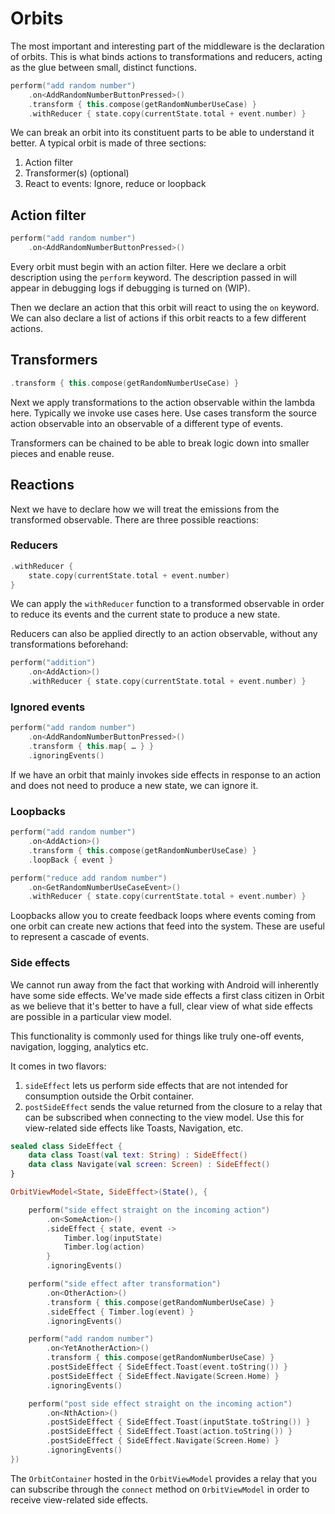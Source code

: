 # Orbits

The most important and interesting part of the middleware is the declaration of
orbits. This is what binds actions to transformations and reducers, acting as
the glue between small, distinct functions.

``` kotlin
perform("add random number")
    .on<AddRandomNumberButtonPressed>()
    .transform { this.compose(getRandomNumberUseCase) }
    .withReducer { state.copy(currentState.total + event.number) }
```

We can break an orbit into its constituent parts to be able to understand it
better. A typical orbit is made of three sections:

1. Action filter
1. Transformer(s) (optional)
1. React to events: Ignore, reduce or loopback

## Action filter

``` kotlin
perform("add random number")
    .on<AddRandomNumberButtonPressed>()
```

Every orbit must begin with an action filter. Here we declare a orbit
description using the `perform` keyword. The description passed in will appear
in debugging logs if debugging is turned on (WIP).

Then we declare an action that this orbit will react to using the `on` keyword.
We can also declare a list of actions if this orbit reacts to a few different
actions.

## Transformers

``` kotlin
.transform { this.compose(getRandomNumberUseCase) }
```

Next we apply transformations to the action observable within the lambda here.
Typically we invoke use cases here. Use cases transform the source action
observable into an observable of a different type of events.

Transformers can be chained to be able to break logic down into smaller pieces
and enable reuse.

## Reactions

Next we have to declare how we will treat the emissions from the transformed
observable. There are three possible reactions:

### Reducers

``` kotlin
.withReducer {
    state.copy(currentState.total + event.number)
}
```

We can apply the `withReducer` function to a transformed observable in order to
reduce its events and the current state to produce a new state.

Reducers can also be applied directly to an action observable, without any
transformations beforehand:

``` kotlin
perform("addition")
    .on<AddAction>()
    .withReducer { state.copy(currentState.total + event.number) }
```

### Ignored events

``` kotlin
perform("add random number")
    .on<AddRandomNumberButtonPressed>()
    .transform { this.map{ … } }
    .ignoringEvents()
```

If we have an orbit that mainly invokes side effects in response to an action
and does not need to produce a new state, we can ignore it.

### Loopbacks

``` kotlin
perform("add random number")
    .on<AddAction>()
    .transform { this.compose(getRandomNumberUseCase) }
    .loopBack { event }

perform("reduce add random number")
    .on<GetRandomNumberUseCaseEvent>()
    .withReducer { state.copy(currentState.total + event.number) }
```

Loopbacks allow you to create feedback loops where events coming from one orbit
can create new actions that feed into the system. These are useful to represent
a cascade of events.

### Side effects

We cannot run away from the fact that working with Android will
inherently have some side effects. We've made side effects a first class
citizen in Orbit as we believe that it's better to have a full, clear
view of what side effects are possible in a particular view model.

This functionality is commonly used for things like truly one-off events,
navigation, logging, analytics etc.

It comes in two flavors:

1. `sideEffect` lets us perform side effects that are not intended for
   consumption outside the Orbit container.
1. `postSideEffect` sends the value returned from the closure to a relay
   that can be subscribed when connecting to the view model. Use this for
   view-related side effects like Toasts, Navigation, etc.

``` kotlin
sealed class SideEffect {
    data class Toast(val text: String) : SideEffect()
    data class Navigate(val screen: Screen) : SideEffect()
}

OrbitViewModel<State, SideEffect>(State(), {

    perform("side effect straight on the incoming action")
        .on<SomeAction>()
        .sideEffect { state, event ->
            Timber.log(inputState)
            Timber.log(action)
        }
        .ignoringEvents()

    perform("side effect after transformation")
        .on<OtherAction>()
        .transform { this.compose(getRandomNumberUseCase) }
        .sideEffect { Timber.log(event) }
        .ignoringEvents()

    perform("add random number")
        .on<YetAnotherAction>()
        .transform { this.compose(getRandomNumberUseCase) }
        .postSideEffect { SideEffect.Toast(event.toString()) }
        .postSideEffect { SideEffect.Navigate(Screen.Home) }
        .ignoringEvents()

    perform("post side effect straight on the incoming action")
        .on<NthAction>()
        .postSideEffect { SideEffect.Toast(inputState.toString()) }
        .postSideEffect { SideEffect.Toast(action.toString()) }
        .postSideEffect { SideEffect.Navigate(Screen.Home) }
        .ignoringEvents()
})
```

The `OrbitContainer` hosted in the `OrbitViewModel` provides a relay that
you can subscribe through the `connect` method on `OrbitViewModel` in order
to receive view-related side effects.
